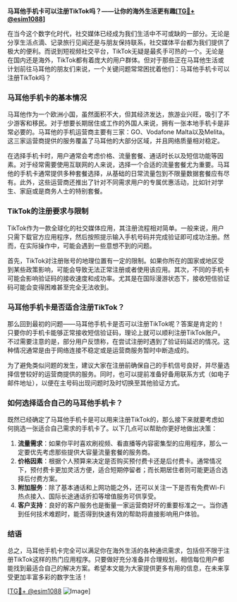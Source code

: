 **马耳他手机卡可以注册TikTok吗？——让你的海外生活更有趣[[TG💪+ @esim1088](https://t.me/s/esim1088)]**

在当今这个数字化时代，社交媒体已经成为我们生活中不可或缺的一部分。无论是分享生活点滴、记录旅行见闻还是与朋友保持联系，社交媒体平台都为我们提供了极大的便利。而说到短视频社交平台，TikTok无疑是最炙手可热的一个。无论是在国内还是海外，TikTok都有着庞大的用户群体。但对于那些正在马耳他生活或计划前往马耳他的朋友们来说，一个关键问题常常困扰着他们：马耳他手机卡可以注册TikTok吗？

### 马耳他手机卡的基本情况

马耳他作为一个欧洲小国，虽然面积不大，但其经济发达，旅游业兴旺，吸引了不少游客和移民。对于想要长期居住或工作的外国人来说，拥有一张本地手机卡是非常必要的。马耳他的手机运营商主要有三家：GO、Vodafone Malta以及Melita。这三家运营商提供的服务覆盖了马耳他的大部分区域，并且网络质量相对稳定。

在选择手机卡时，用户通常会考虑价格、流量套餐、通话时长以及短信功能等因素。对于经常需要使用互联网的人来说，选择一个合适的流量套餐尤为重要。马耳他的手机卡通常提供多种套餐选择，从基础的日常流量包到不限量数据套餐应有尽有。此外，这些运营商还推出了针对不同需求用户的专属优惠活动，比如针对学生、家庭或是商务人士的特别套餐。

### TikTok的注册要求与限制

TikTok作为一款全球化的社交媒体应用，其注册流程相对简单。一般来说，用户只需下载官方应用程序，然后按照提示输入手机号码并完成验证即可成功注册。然而，在实际操作中，可能会遇到一些意想不到的问题。

首先，TikTok对注册账号的地理位置有一定的限制。如果你所在的国家或地区受到某些政策影响，可能会导致无法正常注册或者使用该应用。其次，不同的手机卡可能会影响验证码的接收速度和成功率。尤其是在国际漫游状态下，接收短信验证码可能会变得困难甚至完全无法收到。

### 马耳他手机卡是否适合注册TikTok？

那么回到最初的问题——马耳他手机卡是否可以注册TikTok呢？答案是肯定的！只要你的手机卡能够正常接收短信验证码，理论上就可以顺利注册TikTok账户。不过需要注意的是，部分用户反馈称，在尝试注册时遇到了验证码延迟的情况。这种情况通常是由于网络连接不稳定或是运营商服务暂时中断造成的。

为了避免类似问题的发生，建议大家在注册前确保自己的手机信号良好，并尽量选择信誉较好的运营商提供的服务。同时，也可以提前准备好备用联系方式（如电子邮件地址），以便在主号码出现问题时及时切换至其他验证方式。

### 如何选择适合自己的马耳他手机卡？

既然已经确定了马耳他手机卡是可以用来注册TikTok的，那么接下来就要考虑如何挑选一张适合自己需求的手机卡了。以下几点可以帮助你更好地做出决策：

1. **流量需求**：如果你平时喜欢刷视频、看直播等内容密集型的应用程序，那么一定要优先考虑那些提供大容量流量套餐的服务商。
2. **价格因素**：根据个人预算来决定是否购买预付费卡还是后付费卡。通常情况下，预付费卡更加灵活方便，适合短期停留者；而长期居住者则可能更适合选择后付费方案。
3. **附加服务**：除了基本通话和上网功能之外，还可以关注一下是否有免费Wi-Fi热点接入、国际长途通话折扣等增值服务可供享受。
4. **客户支持**：良好的客户服务也是衡量一家运营商好坏的重要标准之一。当你遇到任何技术难题时，能否得到快速有效的帮助将直接影响用户体验。

### 结语

总之，马耳他手机卡完全可以满足你在海外生活的各种通讯需求，包括但不限于注册TikTok这样的热门应用程序。只要做好充分准备并合理规划，相信每位用户都能找到最适合自己的解决方案。希望本文能为大家提供更多有用的信息，在未来享受更加丰富多彩的数字生活！

[[TG💪+ @esim1088](https://t.me/s/esim1088) ![Image](https://i.postimg.cc/4NQfJmqS/Snipaste-2025-05-13-00-14-12.png)]